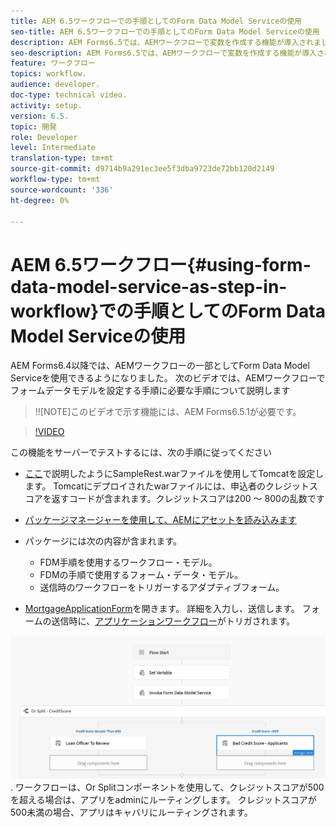 ```yaml
---
title: AEM 6.5ワークフローでの手順としてのForm Data Model Serviceの使用
seo-title: AEM 6.5ワークフローでの手順としてのForm Data Model Serviceの使用
description: AEM Forms6.5では、AEMワークフローで変数を作成する機能が導入されました。 AEMワークフローの「Invoke Form Data Model Service」を使用するこの新しい機能により、非常に簡単になりました。 次のビデオでは、AEMワークフローのInvoke Form Data Model Serviceの使用に関する手順を説明します。
seo-description: AEM Forms6.5では、AEMワークフローで変数を作成する機能が導入されました。 AEMワークフローの「Invoke Form Data Model Service」を使用するこの新しい機能により、非常に簡単になりました。 次のビデオでは、AEMワークフローのInvoke Form Data Model Serviceの使用に関する手順を説明します。
feature: ワークフロー
topics: workflow.
audience: developer.
doc-type: technical video.
activity: setup.
version: 6.5.
topic: 開発
role: Developer
level: Intermediate
translation-type: tm+mt
source-git-commit: d9714b9a291ec3ee5f3dba9723de72bb120d2149
workflow-type: tm+mt
source-wordcount: '336'
ht-degree: 0%

---
```



# AEM 6.5ワークフロー{#using-form-data-model-service-as-step-in-workflow}での手順としてのForm Data Model Serviceの使用

AEM Forms6.4以降では、AEMワークフローの一部としてForm Data Model Serviceを使用できるようになりました。 次のビデオでは、AEMワークフローでフォームデータモデルを設定する手順に必要な手順について説明します

>!![NOTE]このビデオで示す機能には、AEM Forms6.5.1が必要です。


>[!VIDEO](https://video.tv.adobe.com/v/28145?quality=9&learn=on)

この機能をサーバーでテストするには、次の手順に従ってください

* [ここ](https://helpx.adobe.com/experience-manager/kt/forms/using/preparing-datasource-for-form-data-model-tutorial-use.html)で説明したようにSampleRest.warファイルを使用してTomcatを設定します。 Tomcatにデプロイされたwarファイルには、申込者のクレジットスコアを返すコードが含まれます。クレジットスコアは200 ～ 800の乱数です

* [ パッケージマネージャーを使用して、AEMにアセットを読み込みます](assets/aem65-loanapplication.zip)
* パッケージには次の内容が含まれます。

   * FDM手順を使用するワークフロー・モデル。
   * FDMの手順で使用するフォーム・データ・モデル。
   * 送信時のワークフローをトリガーするアダプティブフォーム。
* [MortgageApplicationForm](http://localhost:4502/content/dam/formsanddocuments/loanapplication/jcr:content?wcmmode=disabled)を開きます。 詳細を入力し、送信します。 フォームの送信時に、[アプリケーションワークフロー](http://http://localhost:4502/editor.html/conf/global/settings/workflow/models/LoanApplication2.html)がトリガされます。

![ ワークフロー ](assets/invokefdm651.PNG).
ワークフローは、Or Splitコンポーネントを使用して、クレジットスコアが500を超える場合は、アプリをadminにルーティングします。 クレジットスコアが500未満の場合、アプリはキャバリにルーティングされます。
